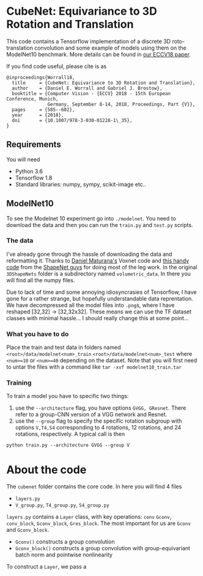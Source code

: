# CubeNet: Equivariance to 3D Rotation and Translation

This code contains a Tensorflow implementation of a discrete 3D roto-translation convolution and some example of models using them on the ModelNet10 benchmark. More details can be found in [our ECCV18 paper](https://arxiv.org/abs/1804.04458). 

If you find code useful, please cite is as
```
@inproceedings{Worrall18,
  title     = {CubeNet: Equivariance to 3D Rotation and Translation},
  author    = {Daniel E. Worrall and Gabriel J. Brostow},
  booktitle = {Computer Vision - {ECCV} 2018 - 15th European Conference, Munich,
               Germany, September 8-14, 2018, Proceedings, Part {V}},
  pages     = {585--602},
  year      = {2018},
  doi       = {10.1007/978-3-030-01228-1\_35},
}
```

## Requirements
You will need
- Python 3.6
- Tensorflow 1.8
- Standard libraries: numpy, sympy, scikit-image etc..

## ModelNet10
To see the Modelnet 10 experiment go into `./modelnet`. You need to download the data and then you can run the `train.py` and `test.py` scripts.

### The data
I've already gone through the hassle of downloading the data and reformatting it. Thanks to [Daniel Maturana's](https://github.com/dimatura/voxnet) Voxnet code and [this handy code](http://vision.princeton.edu/projects/2014/3DShapeNets/3DShapeNetsCode.zip) from the [ShapeNet guys](http://vision.princeton.edu/projects/2014/3DShapeNets/) for doing most of the leg work. In the original `3DShapeNets` folder is a subdirectory named `volumetric_data`. In there you will find all the numpy files.

Due to lack of time and some annoying idiosyncrasies of Tensorflow, I have gone for a rather strange, but hopefully understandable data reprentation. We have decompressed all the model files into `.png`s, where I have reshaped [32,32] -> [32,32x32]. These means we can use the TF dataset classes with minimal hassle... I should really change this at some point...

### What you have to do
Place the train and test data in folders named
`<root>/data/modelnet<num>_train`
`<root>/data/modelnet<num>_test`
where `<num>=10` or `<num>=40` depending on the dataset. Note that you will first need to untar the files with a command like `tar -xvf modelnet10_train.tar`

### Training
To train a model you have to specific two things: 
1) use the `--architecture` flag, you have options `GVGG, GResnet`. There refer to a group-CNN version of a VGG network and Resnet.
2) use the `--group` flag to specify the specific rotation subgroup with options `V,T4,S4` corresponding to 4 rotations, 12 rotations, and 24 rotations, respectively.
A typical call is then
```
python train.py --architecture GVGG --group V
```

# About the code
The `cubenet` folder contains the core code. In here you will find 4 files
- `layers.py`
- `V_group.py`, `T4_group.py`, `S4_group.py`

`layers.py` contains a `Layer` class, with key operations: `conv` `Gconv`, `conv_block`, `Gconv_block`, `Gres_block`. The most important for us are `Gconv` and `Gconv_block`. 
- `Gconv()` constructs a group convolution
- `Gconv_block()` constructs a group convolution with group-equivariant batch norm and pointwise nonlinearity

To construct a `Layer`, we pass a
